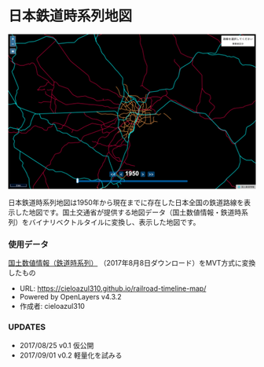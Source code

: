 # 日本鉄道時系列地図

![map example](data/tokyo.gif)

日本鉄道時系列地図は1950年から現在までに存在した日本全国の鉄道路線を表示した地図です。国土交通省が提供する地図データ（国土数値情報・鉄道時系列）をバイナリベクトルタイルに変換し、表示した地図です。

### 使用データ

[国土数値情報（鉄道時系列）](http://nlftp.mlit.go.jp/ksj/gml/datalist/KsjTmplt-N05-v1_3.html) （2017年8月8日ダウンロード）をMVT方式に変換したもの

- URL: https://cieloazul310.github.io/railroad-timeline-map/
- Powered by OpenLayers v4.3.2
- 作成者: cieloazul310

### UPDATES

- 2017/08/25 v0.1 仮公開
- 2017/09/01 v0.2 軽量化を試みる
